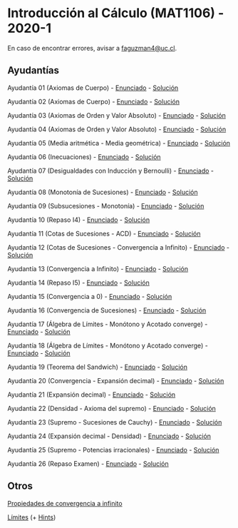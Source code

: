 # Introducción al Cálculo (MAT1106) - 2020-1

En caso de encontrar errores, avisar a faguzman4@uc.cl.

## Ayudantías

Ayudantía 01 (Axiomas de Cuerpo) - [Enunciado](https://github.com/brd12/MAT1106-2020-1/blob/Enunciados/Enunciado01.pdf) - [Solución](https://github.com/brd12/MAT1106-2020-1/blob/Soluciones/Soluci%C3%B3n01.pdf)

Ayudantía 02 (Axiomas de Cuerpo) - [Enunciado](https://github.com/brd12/MAT1106-2020-1/blob/Enunciados/Enunciado02.pdf) - [Solución](https://github.com/brd12/MAT1106-2020-1/blob/Soluciones/Soluci%C3%B3n02.pdf)

Ayudantía 03 (Axiomas de Orden y Valor Absoluto) - [Enunciado](https://github.com/brd12/MAT1106-2020-1/blob/Enunciados/Enunciado03.pdf) - [Solución](https://github.com/brd12/MAT1106-2020-1/blob/Soluciones/Soluci%C3%B3n03.pdf)

Ayudantía 04 (Axiomas de Orden y Valor Absoluto) - [Enunciado](https://github.com/brd12/MAT1106-2020-1/blob/Enunciados/Enunciado04.pdf) - [Solución](https://github.com/brd12/MAT1106-2020-1/blob/Soluciones/Soluci%C3%B3n04.pdf)

Ayudantía 05 (Media aritmética - Media geométrica) - [Enunciado](https://github.com/brd12/MAT1106-2020-1/blob/Enunciados/Enunciado05.pdf) - [Solución](https://github.com/brd12/MAT1106-2020-1/blob/Soluciones/Soluci%C3%B3n05.pdf)

Ayudantía 06 (Inecuaciones) - [Enunciado](https://github.com/brd12/MAT1106-2020-1/blob/Enunciados/Enunciado06.pdf) - [Solución](https://github.com/brd12/MAT1106-2020-1/blob/Soluciones/Soluci%C3%B3n06.pdf)

Ayudantía 07 (Desigualdades con Inducción y Bernoulli) - [Enunciado](https://github.com/brd12/MAT1106-2020-1/blob/Enunciados/Enunciado07.pdf) - [Solución](https://github.com/brd12/MAT1106-2020-1/blob/Soluciones/Soluci%C3%B3n07.pdf)

Ayudantía 08 (Monotonía de Sucesiones) - [Enunciado](https://github.com/brd12/MAT1106-2020-1/blob/Enunciados/Enunciado08.pdf) - [Solución](https://github.com/brd12/MAT1106-2020-1/blob/Soluciones/Soluci%C3%B3n08.pdf)

Ayudantía 09 (Subsucesiones - Monotonía) - [Enunciado](https://github.com/brd12/MAT1106-2020-1/blob/Enunciados/Enunciado09.pdf) - [Solución](https://github.com/brd12/MAT1106-2020-1/blob/Soluciones/Soluci%C3%B3n09.pdf)

Ayudantía 10 (Repaso I4) - [Enunciado](https://github.com/brd12/MAT1106-2020-1/blob/Enunciados/Enunciado10.pdf) - [Solución](https://github.com/brd12/MAT1106-2020-1/blob/Soluciones/Soluci%C3%B3n10.pdf)

Ayudantía 11 (Cotas de Sucesiones - ACD) - [Enunciado](https://github.com/brd12/MAT1106-2020-1/blob/Enunciados/Enunciado11.pdf) - [Solución](https://github.com/brd12/MAT1106-2020-1/blob/Soluciones/Soluci%C3%B3n11.pdf)

Ayudantía 12 (Cotas de Sucesiones - Convergencia a Infinito) - [Enunciado](https://github.com/brd12/MAT1106-2020-1/blob/Enunciados/Enunciado12.pdf) - [Solución](https://github.com/brd12/MAT1106-2020-1/blob/Soluciones/Soluci%C3%B3n12.pdf)

Ayudantía 13 (Convergencia a Infinito) - [Enunciado](https://github.com/brd12/MAT1106-2020-1/blob/Enunciados/Enunciado13.pdf) - [Solución](https://github.com/brd12/MAT1106-2020-1/blob/Soluciones/Soluci%C3%B3n13.pdf)

Ayudantía 14 (Repaso I5) - [Enunciado](https://github.com/brd12/MAT1106-2020-1/blob/Enunciados/Enunciado14.pdf) - [Solución](https://github.com/brd12/MAT1106-2020-1/blob/Soluciones/Soluci%C3%B3n14.pdf)

Ayudantía 15 (Convergencia a 0) - [Enunciado](https://github.com/brd12/MAT1106-2020-1/blob/Enunciados/Enunciado15.pdf) - [Solución](https://github.com/brd12/MAT1106-2020-1/blob/Soluciones/Soluci%C3%B3n15.pdf)

Ayudantía 16 (Convergencia de Sucesiones) - [Enunciado](https://github.com/brd12/MAT1106-2020-1/blob/Enunciados/Enunciado16.pdf) - [Solución](https://github.com/brd12/MAT1106-2020-1/blob/Soluciones/Soluci%C3%B3n16.pdf)

Ayudantía 17 (Álgebra de Límites - Monótono y Acotado converge) - [Enunciado](https://github.com/brd12/MAT1106-2020-1/blob/Enunciados/Enunciado17.pdf) - [Solución](https://github.com/brd12/MAT1106-2020-1/blob/Soluciones/Soluci%C3%B3n17.pdf)

Ayudantía 18 (Álgebra de Límites - Monótono y Acotado converge) - [Enunciado](https://github.com/brd12/MAT1106-2020-1/blob/Enunciados/Enunciado18.pdf) - [Solución](https://github.com/brd12/MAT1106-2020-1/blob/Soluciones/Soluci%C3%B3n18.pdf)

Ayudantía 19 (Teorema del Sandwich) - [Enunciado](https://github.com/brd12/MAT1106-2020-1/blob/Enunciados/Enunciado19.pdf) - [Solución](https://github.com/brd12/MAT1106-2020-1/blob/Soluciones/Soluci%C3%B3n19.pdf)

Ayudantía 20 (Convergencia - Expansión decimal) - [Enunciado](https://github.com/brd12/MAT1106-2020-1/blob/Enunciados/Enunciado20.pdf) - [Solución](https://github.com/brd12/MAT1106-2020-1/blob/Soluciones/Soluci%C3%B3n20.pdf)

Ayudantía 21 (Expansión decimal) - [Enunciado](https://github.com/brd12/MAT1106-2020-1/blob/Enunciados/Enunciado21.pdf) - [Solución](https://github.com/brd12/MAT1106-2020-1/blob/Soluciones/Soluci%C3%B3n21.pdf)

Ayudantía 22 (Densidad - Axioma del supremo) - [Enunciado](https://github.com/brd12/MAT1106-2020-1/blob/Enunciados/Enunciado22.pdf) - [Solución](https://github.com/brd12/MAT1106-2020-1/blob/Soluciones/Soluci%C3%B3n22.pdf)

Ayudantía 23 (Supremo - Sucesiones de Cauchy) - [Enunciado](https://github.com/brd12/MAT1106-2020-1/blob/Enunciados/Enunciado23.pdf) - [Solución](https://github.com/brd12/MAT1106-2020-1/blob/Soluciones/Soluci%C3%B3n23.pdf)

Ayudantía 24 (Expansión decimal - Densidad) - [Enunciado](https://github.com/brd12/MAT1106-2020-1/blob/Enunciados/Enunciado24.pdf) - [Solución](https://github.com/brd12/MAT1106-2020-1/blob/Soluciones/Soluci%C3%B3n24.pdf)

Ayudantía 25 (Supremo - Potencias irracionales) - [Enunciado](https://github.com/brd12/MAT1106-2020-1/blob/Enunciados/Enunciado25.pdf) - [Solución](https://github.com/brd12/MAT1106-2020-1/blob/Soluciones/Soluci%C3%B3n25.pdf)

Ayudantía 26 (Repaso Examen) - [Enunciado](https://github.com/brd12/MAT1106-2020-1/blob/Enunciados/Enunciado26.pdf) - [Solución](https://github.com/brd12/MAT1106-2020-1/blob/Soluciones/Soluci%C3%B3n26.pdf)

## Otros

[Propiedades de convergencia a infinito](https://github.com/brd12/MAT1106-2020-1/blob/Bonus/Propiedades.pdf)

[Límites](https://github.com/brd12/MAT1106-2020-1/blob/Bonus/L%C3%ADmites.pdf) (+ [Hints](https://github.com/brd12/MAT1106-2020-1/blob/Bonus/L%C3%ADmites%20%2B%20Hints.pdf))
